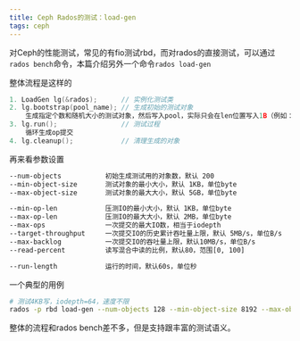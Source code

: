 ```yaml
---
title: Ceph Rados的测试：load-gen
tags: ceph
---
```


对Ceph的性能测试，常见的有fio测试rbd，而对rados的直接测试，可以通过`rados bench`命令，本篇介绍另外一个命令`rados load-gen`

<!--more-->

整体流程是这样的

```C++
1. LoadGen lg(&rados);      // 实例化测试类
2. lg.bootstrap(pool_name); // 生成初始的测试对象
    生成指定个数和随机大小的测试对象，然后写入pool，实际只会在len位置写入1B（例如：需要生成1024B的对象，实际会在off=1024的位置写1B，相当于占了1024的空间），应该是为了快速生成，但这样的话就不能测试EC pool，可以通过修改源码来支持。
3. lg.run();                // 测试过程
    循环生成op提交
4. lg.cleanup();            // 清理生成的对象
```

再来看参数设置

```sh
--num-objects           初始生成测试用的对象数，默认 200
--min-object-size       测试对象的最小大小，默认 1KB，单位byte 
--max-object-size       测试对象的最大大小，默认 5GB，单位byte

--min-op-len            压测IO的最小大小，默认 1KB，单位byte
--max-op-len            压测IO的最大大小，默认 2MB，单位byte
--max-ops               一次提交的最大IO数，相当于iodepth
--target-throughput     一次提交IO的历史累计吞吐量上限，默认 5MB/s，单位B/s
--max-backlog           一次提交IO的吞吐量上限，默认10MB/s，单位B/s
--read-percent          读写混合中读的比例，默认80，范围[0, 100]

--run-length            运行的时间，默认60s，单位秒
```

一个典型的用例

```sh
# 测试4KB写，iodepth=64，速度不限
rados -p rbd load-gen --num-objects 128 --min-object-size 8192 --max-object-size 8192 --run-length 20 --read-percent 0 --min-op-len 4096 --max-op-len 4096 --target-throughput 104857600 --max_backlog 104857600 --max-ops 64
```

整体的流程和rados bench差不多，但是支持跟丰富的测试语义。